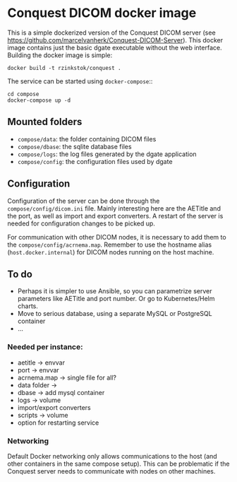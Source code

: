 # Conquest DICOM docker image

This is a simple dockerized version of the Conquest DICOM server (see https://github.com/marcelvanherk/Conquest-DICOM-Server). 
This docker image contains just the basic dgate executable without the web interface.
Building the docker image is simple:

```
docker build -t rzinkstok/conquest .
```

The service can be started using `docker-compose`::

```
cd compose
docker-compose up -d
```

## Mounted folders

- `compose/data`: the folder containing DICOM files
- `compose/dbase`: the sqlite database files
- `compose/logs`: the log files generated by the dgate application
- `compose/config`: the configuration files used by dgate

## Configuration

Configuration of the server can be done through the `compose/config/dicom.ini` file. Mainly interesting here
are the AETitle and the port, as well as import and export converters. A restart of the server is needed for
configuration changes to be picked up.

For communication with other DICOM nodes, it is necessary to add them to the `compose/config/acrnema.map`. Remember
to use the hostname alias (`host.docker.internal`) for DICOM nodes running on the host machine. 


## To do

- Perhaps it is simpler to use Ansible, so you can parametrize server parameters like AETitle and port number. Or go to Kubernetes/Helm charts.
- Move to serious database, using a separate MySQL or PostgreSQL container
- ...

### Needed per instance:
- aetitle -> envvar
- port -> envvar
- acrnema.map -> single file for all?
- data folder -> 
- dbase -> add mysql container
- logs -> volume
- import/export converters
- scripts -> volume
- option for restarting service

### Networking
Default Docker networking only allows communications to the host (and other containers in the same compose setup).
This can be problematic if the Conquest server needs to communicate with nodes on other machines.
